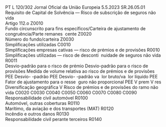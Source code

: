 PT  L 120/302 Jornal Oficial da União Europeia 5.5.2023
 SR.26.05.01  
Requisito de Capital de Solvência — Risco de subscrição de seguros não vida  
Artigo 112.o Z0010  
Fundo circunscrito para fins específicos/Carteira 
de ajustamento de congruência/Parte remanes ­
cente  Z0020  
Número do fundo/carteira  Z0030  
Simplificações utilizadas  C0010  
Simplificações empresas cativas — risco de 
prémios e de provisões  R0010  
Simplificações utilizadas — risco de desconti ­
nuidade de seguros não vida  R0011  
Desvio-padrão para o risco de prémio  Desvio-padrão 
para o risco de 
provisões  Medida de volume relativa ao risco de prémios e de provisões  
PEE Desvio- 
-padrão  PEE Desvio- 
-padrão va ­
lor bruto/va ­
lor líquido  PEE Fator de 
ajustamento 
para o resse ­
guro não 
proporcional  PEE  V  prem  V  res  Diversificação 
geográfica  V 
Risco de prémios e de provisões do ramo 
não vida  C0020  C0030  C0040  C0050  C0060  C0070  C0080  C0090  
Responsabilidade civil automóvel  R0100  
Automóvel, outras coberturas  R0110  
Marítimo, da aviação e dos transportes 
(MAT)  R0120  
Incêndio e outros danos  R0130  
Responsabilidade civil perante terceiros  R0140